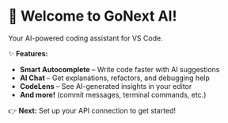 # 🚀 Welcome to **GoNext AI**!  

Your AI-powered coding assistant for VS Code.  

✨ **Features:**  
- **Smart Autocomplete** – Write code faster with AI suggestions  
- **AI Chat** – Get explanations, refactors, and debugging help  
- **CodeLens** – See AI-generated insights in your editor  
- **And more!** (commit messages, terminal commands, etc.)  

👉 **Next:** Set up your API connection to get started!  